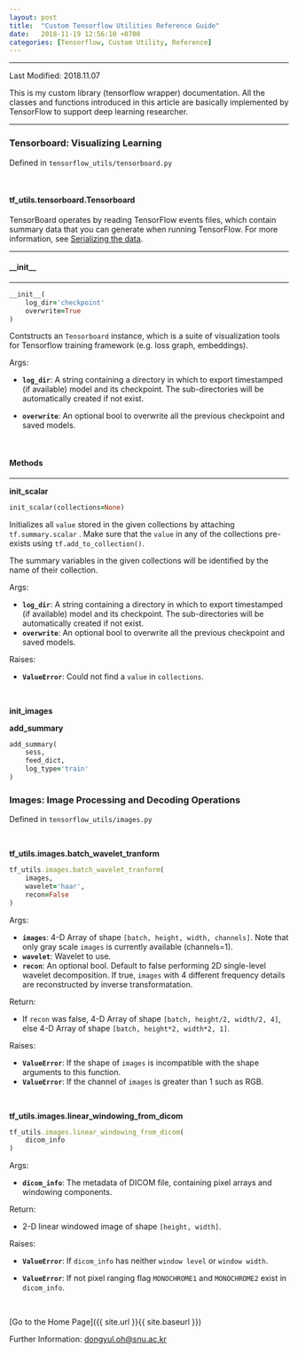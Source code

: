 ```yaml
---
layout: post
title:  "Custom Tensorflow Utilities Reference Guide"
date:   2018-11-19 12:56:10 +0700
categories: [Tensorflow, Custom Utility, Reference]
---
```


---

Last Modified: 2018.11.07

This is my custom library (tensorflow wrapper) documentation. All the classes and functions introduced in this article are basically implemented by TensorFlow to support deep learning researcher. 

---

### Tensorboard: Visualizing Learning

Defined in `tensorflow_utils/tensorboard.py`

<br/>

#### tf_utils.tensorboard.Tensorboard

TensorBoard operates by reading TensorFlow events files, which contain summary data that you can generate when running TensorFlow. For more information, see [Serializing the data](https://www.tensorflow.org/guide/summaries_and_tensorboard).  

---



#### \_\_init\_\_

---

```ruby
__init__(
    log_dir='checkpoint'
    overwrite=True
)
```

Contstructs an `Tensorboard` instance, which is a suite of visualization tools for Tensorflow training framework (e.g. loss graph, embeddings).

Args:  

- **`log_dir`**: A string containing a directory in which to export timestamped (if available) model and its checkpoint. The sub-directories will be automatically created if not exist.

- **`overwrite`**: An optional bool to overwrite all the previous checkpoint and saved models. 



<br/>

#### Methods

---

**init_scalar**  

```ruby
init_scalar(collections=None)
```

Initializes all `value` stored in the given collections by attaching `tf.summary.scalar` .  Make sure that the `value` in any of the collections pre-exists using `tf.add_to_collection()`.  

The summary variables in the given collections will be identified by the name of their collection.  

Args:  

- **`log_dir`**: A string containing a directory in which to export timestamped (if available) model and its checkpoint. The sub-directories will be automatically created if not exist.
- **`overwrite`**: An optional bool to overwrite all the previous checkpoint and saved models. 

Raises:

- **`ValueError`**: Could not find a `value` in `collections`. 

<br/>

**init_images**



**add_summary**

```ruby
add_summary(
    sess,
    feed_dict,
    log_type='train'
)
```





### Images: Image Processing and Decoding Operations

Defined in `tensorflow_utils/images.py`

<br/>

**tf_utils.images.batch_wavelet_tranform**

```ruby
tf_utils.images.batch_wavelet_tranform(
    images,
    wavelet='haar',
    recon=False
)
```
Args:  
- **`images`**: 4-D Array of shape `[batch, height, width, channels]`. Note that only gray scale `images` is currently available (channels=1).
- **`wavelet`**: Wavelet to use.
- **`recon`**: An optional bool. Default to false performing 2D single-level wavelet decomposition. If true, `images` with 4 different frequency details are reconstructed by inverse transformatation.

Return:
- If `recon` was false, 4-D Array of shape `[batch, height/2, width/2, 4]`, else 4-D Array of shape `[batch, height*2, width*2, 1]`.

Raises:
- **`ValueError`**: If the shape of `images` is incompatible with the shape arguments to this function.
- **`ValueError`**: If the channel of `images` is greater than 1 such as RGB.  

<br/>

**tf_utils.images.linear_windowing_from_dicom**
```ruby
tf_utils.images.linear_windowing_from_dicom(
    dicom_info
)
```
Args: 
- **`dicom_info`**: The metadata of DICOM file, containing pixel arrays and windowing components.

Return:
- 2-D linear windowed image of shape `[height, width]`.

Raises:
- **`ValueError`**: If `dicom_info` has neither `window level` or `window width`.

- **`ValueError`**: If not pixel ranging flag `MONOCHROME1` and `MONOCHROME2` exist in `dicom_info`. 


<br/>

[Go to the Home Page]({{ site.url }}{{ site.baseurl }})

Further Information: <dongyul.oh@snu.ac.kr>

<br/>


